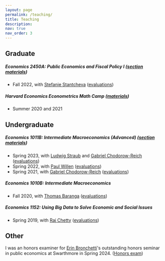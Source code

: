 ```yaml
---
layout: page
permalink: /teaching/
title: Teaching
description:  
nav: true
nav_order: 3
---
```


## Graduate

##### Economics 2450A: Public Economics and Fiscal Policy I ([section materials](https://mdroste.com/ec2450a))
  - Fall 2022, with [Stefanie Stantcheva](https://scholar.harvard.edu/stantcheva/home) ([evaluations](https://mdroste.com/files/evaluations_ec2450a_fall2022.pdf)) 

##### Harvard Economics Econometrics Math Camp ([materials](http://www.github.com/mdroste/metrics-mathcamp-2021))
  - Summer 2020 and 2021 

## Undergraduate

##### Economics 1011B: Intermediate Macroeconomics (Advanced) ([section materials](https://mdroste.com/ec1011b))
  - Spring 2023, with [Ludwig Straub](https://scholar.harvard.edu/straub/home) and [Gabriel Chodorow-Reich](https://scholar.harvard.edu/chodorow-reich/home) ([evaluations](https://mdroste.com/files/evaluations_ec1011b_spring2023.pdf)) 
  - Spring 2022, with [Paul Willen](https://www.bostonfed.org/people/bank/paul-willen.aspx) ([evaluations](https://mdroste.com/files/evaluations_ec1011b_spring2022.pdf))
  - Spring 2021, with [Gabriel Chodorow-Reich](https://scholar.harvard.edu/chodorow-reich/home) ([evaluations](https://mdroste.com/files/evaluations_ec1011b_spring2021.pdf))

##### Economics 1010B: Intermediate Macroeconomics
  - Fall 2020, with [Thomas Baranga](https://economics.harvard.edu/people/thomas-baranga) ([evaluations](https://mdroste.com/files/evaluations_ec1010b_fall2020.pdf))

##### Economics 1152: Using Big Data to Solve Economic and Social Issues
  - Spring 2019, with [Raj Chetty](https://www.rajchetty.com/) ([evaluations](https://mdroste.com/files/evaluations_ec1152_spring2019.pdf))

## Other 

I was an honors examiner for [Erin Bronchetti]()'s outstanding honors seminar in public economics at Swarthmore in Spring 2024. ([Honors exam](http://mdroste.com/files/ec141_honors_exam_spring24.pdf))
